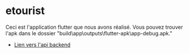 # etourist

Ceci est l'application flutter que nous avons réalisé. Vous pouvez trouver l'apk dans le dossier "build\app\outputs\flutter-apk\app-debug.apk."




- [Lien vers l'api backend](http://ec2-3-8-117-75.eu-west-2.compute.amazonaws.com:8000/)
